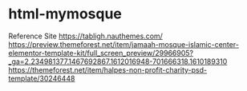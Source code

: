 # html-mymosque

Reference Site
https://tabligh.nauthemes.com/
https://preview.themeforest.net/item/jamaah-mosque-islamic-center-elementor-template-kit/full_screen_preview/29966905?_ga=2.234981377.1467692867.1612016948-701666318.1610189310
https://themeforest.net/item/halpes-non-profit-charity-psd-template/30246448
